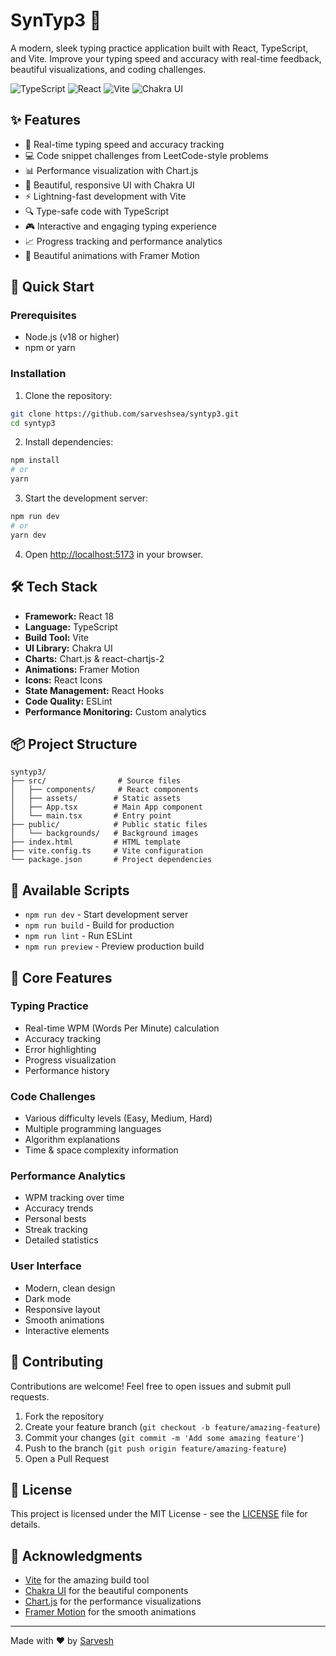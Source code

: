 # SynTyp3 🚀

A modern, sleek typing practice application built with React, TypeScript, and Vite. Improve your typing speed and accuracy with real-time feedback, beautiful visualizations, and coding challenges.

![TypeScript](https://img.shields.io/badge/TypeScript-007ACC?style=for-the-badge&logo=typescript&logoColor=white)
![React](https://img.shields.io/badge/React-20232A?style=for-the-badge&logo=react&logoColor=61DAFB)
![Vite](https://img.shields.io/badge/Vite-646CFF?style=for-the-badge&logo=vite&logoColor=white)
![Chakra UI](https://img.shields.io/badge/Chakra_UI-319795?style=for-the-badge&logo=chakra-ui&logoColor=white)

## ✨ Features

- 🎯 Real-time typing speed and accuracy tracking
- 💻 Code snippet challenges from LeetCode-style problems
- 📊 Performance visualization with Chart.js
- 🎨 Beautiful, responsive UI with Chakra UI
- ⚡️ Lightning-fast development with Vite
- 🔍 Type-safe code with TypeScript
- 🎮 Interactive and engaging typing experience
- 📈 Progress tracking and performance analytics
- 🌈 Beautiful animations with Framer Motion

## 🚀 Quick Start

### Prerequisites

- Node.js (v18 or higher)
- npm or yarn

### Installation

1. Clone the repository:
```bash
git clone https://github.com/sarveshsea/syntyp3.git
cd syntyp3
```

2. Install dependencies:
```bash
npm install
# or
yarn
```

3. Start the development server:
```bash
npm run dev
# or
yarn dev
```

4. Open [http://localhost:5173](http://localhost:5173) in your browser.

## 🛠️ Tech Stack

- **Framework:** React 18
- **Language:** TypeScript
- **Build Tool:** Vite
- **UI Library:** Chakra UI
- **Charts:** Chart.js & react-chartjs-2
- **Animations:** Framer Motion
- **Icons:** React Icons
- **State Management:** React Hooks
- **Code Quality:** ESLint
- **Performance Monitoring:** Custom analytics

## 📦 Project Structure

```
syntyp3/
├── src/                # Source files
│   ├── components/     # React components
│   ├── assets/        # Static assets
│   ├── App.tsx        # Main App component
│   └── main.tsx       # Entry point
├── public/            # Public static files
│   └── backgrounds/   # Background images
├── index.html         # HTML template
├── vite.config.ts     # Vite configuration
└── package.json       # Project dependencies
```

## 🔧 Available Scripts

- `npm run dev` - Start development server
- `npm run build` - Build for production
- `npm run lint` - Run ESLint
- `npm run preview` - Preview production build

## 🎯 Core Features

### Typing Practice
- Real-time WPM (Words Per Minute) calculation
- Accuracy tracking
- Error highlighting
- Progress visualization
- Performance history

### Code Challenges
- Various difficulty levels (Easy, Medium, Hard)
- Multiple programming languages
- Algorithm explanations
- Time & space complexity information

### Performance Analytics
- WPM tracking over time
- Accuracy trends
- Personal bests
- Streak tracking
- Detailed statistics

### User Interface
- Modern, clean design
- Dark mode
- Responsive layout
- Smooth animations
- Interactive elements

## 🤝 Contributing

Contributions are welcome! Feel free to open issues and submit pull requests.

1. Fork the repository
2. Create your feature branch (`git checkout -b feature/amazing-feature`)
3. Commit your changes (`git commit -m 'Add some amazing feature'`)
4. Push to the branch (`git push origin feature/amazing-feature`)
5. Open a Pull Request

## 📝 License

This project is licensed under the MIT License - see the [LICENSE](LICENSE) file for details.

## 🙏 Acknowledgments

- [Vite](https://vitejs.dev/) for the amazing build tool
- [Chakra UI](https://chakra-ui.com/) for the beautiful components
- [Chart.js](https://www.chartjs.org/) for the performance visualizations
- [Framer Motion](https://www.framer.com/motion/) for the smooth animations

---

Made with ❤️ by [Sarvesh](https://github.com/sarveshsea)